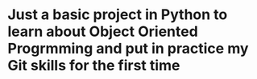 # Just a basic project in Python to learn about Object Oriented Progrmming and put in practice my Git skills for the first time

